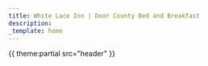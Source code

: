```yaml
---
title: White Lace Inn | Door County Bed and Breakfast
description:
_template: home
---
```


{{ theme:partial src="header" }}
